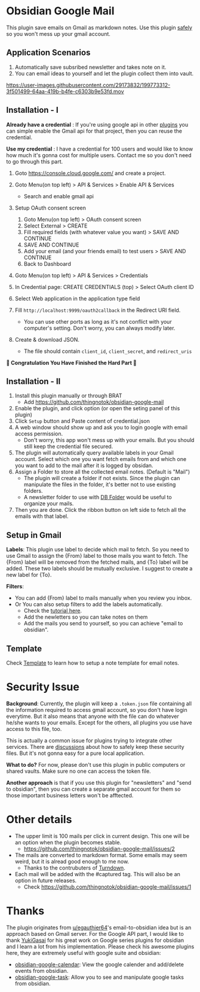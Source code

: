 # Obsidian Google Mail

This plugin save emails on Gmail as markdown notes. Use this plugin [safely](#security-issue) so you won't mess up your gmail account.

## Application Scenarios

1. Automatically save subsribed newsletter and takes note on it.
2. You can email ideas to yourself and let the plugin collect them into vault.



https://user-images.githubusercontent.com/29173832/199773312-3f501499-64aa-419b-b4fe-c6303b9e53fd.mov



## Installation - I

__Already have a credential__ : If you're using google api in other [plugins](#thanks) you can simple enable the Gmail api for that project, then you can reuse the credential.

__Use my credential__ : I have a credential for 100 users and would like to know how much it's gonna cost for multiple users. Contact me so you don't need to go through this part.


1. Goto https://console.cloud.google.com/ and create a project.
2. Goto Menu(on top left) > API & Services > Enable API & Services

    - Search and enable gmail api

3. Setup OAuth consent screen

    1. Goto Menu(on top left) > OAuth consent screen
    2. Select External > CREATE
    3. Fill required fields (with whatever value you want) > SAVE AND CONTINUE
    4. SAVE AND CONTINUE
    5. Add your email (and your friends email) to test users > SAVE AND CONTINUE
    6. Back to Dashboard

3. Goto Menu(on top left) > API & Services > Credentials

  1. In Credential page: CREATE CREDENTIALS (top) > Select OAuth client ID
  2. Select Web application in the application type field
  3. Fill `http://localhost:9999/oauth2callback` in the Redirect URI field.

      - You can use other ports as long as it's not conflict with your computer's setting. Don't worry, you can always modify later.

  4. Create & download JSON.

      - The file should contain `client_id`, `client_secret`, and `redirect_uris`

__🎉 Congratulation You Have Finished the Hard Part 🙌__

## Installation - II

1. Install this plugin manually or through BRAT
    - Add https://github.com/thingnotok/obsidian-google-mail
2. Enable the plugin, and click option (or open the seting panel of this plugin)
3. Click `Setup` button and Paste content of credential.json
4. A web window should show up and ask you to login google with email access permission.
    - Don't worry, this app won't mess up with your emails. But you should still keep the credential file secured.
5. The plugin will automatically query available labels in your Gmail account. Select which one you want fetch emails from and which one you want to add to the mail after it is logged by obsidan.
6. Assign a Folder to store all the collected email notes. (Default is "Mail")
    - The plugin will create a folder if not exists. Since the plugin can manipulate the files in the folder, it's better not to use existing folders.
    - A newsletter folder to use with [DB Folder](https://github.com/RafaelGB/obsidian-db-folder) would be useful to organize your mails.
7. Then you are done. Click the ribbon button on left side to fetch all the emails with that label. 

## Setup in Gmail

__Labels__:
This plugin use label to decide which mail to fetch. So you need to use Gmail to assign the {From} label to those mails you want to fetch. The {From} label will be removed from the fetched mails, and {To} label will be added. These two labels should be mutually exclusive. I suggest to create a new label for {To}. 

__Filters__:
- You can add {From} label to mails manually when you review you inbox.
- Or You can also setup filters to add the labels automatically.
  - Check the [tutorial here](https://support.google.com/mail/answer/6579?hl=en#zippy=%2Ccreate-a-filter%2Cedit-or-delete-filters).
  - Add the newletters so you can take notes on them
  - Add the mails you send to yourself, so you can achieve "email to obsidian".
  
## Template

Check [Template](Template.md) to learn how to setup a note template for email notes.

# Security Issue

__Background__: 
Currently, the plugin will keep a `.token.json` file containing all the information required to access gmail account, so you don't have login everytime. But it also means that anyone with the file can do whatever he/she wants to your emails. Except for the others, all plugins you use have access to this file, too.

This is actually a common issue for plugins trying to integrate other services. There are [discussions](https://forum.obsidian.md/t/a-place-for-plugins-sensitive-data/18308) about how to safely keep these security files. But it's not gonna easy for a pure local application.

__What to do?__ For now, please don't use this plugin in public computers or shared vaults. Make sure no one can access the token file. 

__Another approach__ is that if you use this plugin for "newsletters" and "send to obsidian", then you can create a separate gmail account for them so those important business letters won't be afftected.

# Other details

- The upper limit is 100 mails per click in current design. This one will be an option when the plugin becomes stable.
  - https://github.com/thingnotok/obsidian-google-mail/issues/2
- The mails are converted to markdown format. Some emails may seem weird, but it is alread good enough to me now. 
  - Thanks to the contrubuters of [Turndown](https://github.com/mixmark-io/turndown).
- Each mail will be added with the #captured tag. This will also be an option in future releases. 
  - Check https://github.com/thingnotok/obsidian-google-mail/issues/1


# Thanks

The plugin originates from [u/egauthier64](https://www.reddit.com/r/ObsidianMD/comments/yjiq4f/comment/iuqr10u/?context=3)'s email-to-obsidian idea but is an approach based on Gmail server. For the Google API part, I would like to thank [YukiGasai](https://github.com/YukiGasai/obsidian-google-tasks/commits?author=YukiGasai) for his great work on Google series plugins for obsidian and I learn a lot from his implementation. Please check his awesome plugins here, they are extremely useful with google suite and obsidian:

- [obsidian-google-calendar](https://github.com/YukiGasai/obsidian-google-calendar): View the google calender and add/delete events from obsidian.
- [obsidian-google-task](https://github.com/YukiGasai/obsidian-google-tasks): Allow you to see and manipulate google tasks from obsidian.
